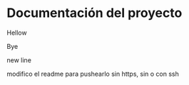 # Documentación del proyecto

Hellow

Bye

new line

modifico el readme para pushearlo sin https, sin o con ssh